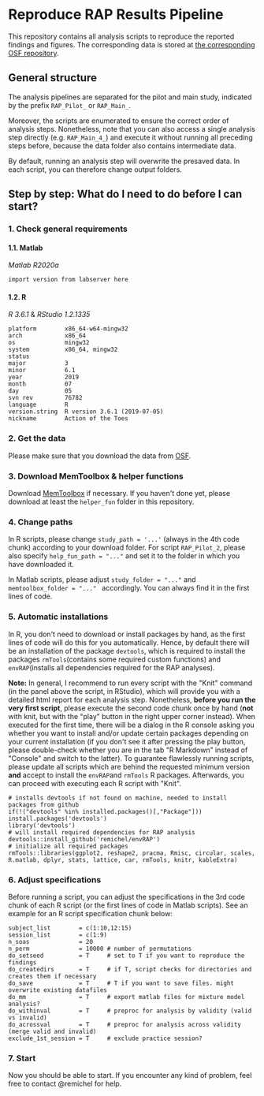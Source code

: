 
# Reproduce RAP Results Pipeline


This repository contains all analysis scripts to reproduce the reported findings and figures. The corresponding data is stored at [the corresponding OSF repository](https://www.dummylinkforosfrepo.com). 


## General structure 


The analysis pipelines are separated for the pilot and main study, indicated by the prefix `RAP_Pilot_` or `RAP_Main_`. 

Moreover, the scripts are enumerated to ensure the correct order of analysis steps. Nonetheless, note that you can also access a single analysis step directly (e.g. `RAP_Main_4_`) and execute it without running all preceding steps before, because the data folder also contains intermediate data. 

By default, running an analysis step will overwrite the presaved data. In each script, you can therefore change output folders.


## Step by step: What do I need to do before I can start?



### 1. Check general requirements


#### 1.1. Matlab

*Matlab R2020a*

```
import version from labserver here
```

#### 1.2. R

*R 3.6.1* & *RStudio 1.2.1335*

```
platform        x86_64-w64-mingw32
arch	        x86_64
os              mingw32
system	        x86_64, mingw32
status	
major	        3
minor	        6.1
year	        2019
month	        07
day             05
svn rev	        76782
language        R
version.string	R version 3.6.1 (2019-07-05)
nickname        Action of the Toes
```


### 2. Get the data


Please make sure that you download the data from [OSF](https://www.dummylinkforosfrepo.com).


### 3. Download MemToolbox & helper functions


Download [MemToolbox](http://visionlab.github.io/MemToolbox/) if necessary. If you haven't done yet, please download at least the `helper_fun` folder in this repository.


### 4. Change paths


In R scripts, please change `study_path = '...'` (always in the 4th code chunk) according to your download folder. For script `RAP_Pilot_2`, please also specify `help_fun_path = "..."` and set it to the folder in which you have downloaded it. 


In Matlab scripts, please adjust `study_folder = "..."` and `memtoolbox_folder = "..." ` accordingly. You can always find it in the first lines of code. 


### 5. Automatic installations


In R, you don't need to download or install packages by hand, as the first lines of code will do this for you automatically. Hence, by default there will be an installation of the package `devtools`, which is required to install the packages `rmTools`(contains some required custom functions) and `envRAP`(installs all dependencies required for the RAP analyses).

**Note:** In general, I recommend to run every script with the "Knit" command (in the panel above the script, in RStudio), which will provide you with a detailed html report for each analysis step. Nonetheless, **before you run the very first script**, please execute the second code chunk once by hand (**not** with knit, but with the "play" button in the right upper corner instead). When executed for the first time, there will be a dialog in the R console asking you whether you want to install and/or update certain packages depending on your current installation (if you don't see it after pressing the play button, please double-check whether you are in the tab "R Markdown" instead of "Console" and switch to the latter). To guarantee flawlessly running scripts, please update all scripts which are behind the requested minimum version **and** accept to install the `envRAP`and `rmTools` R packages. Afterwards, you can proceed with executing each R script with "Knit".

```
# installs devtools if not found on machine, needed to install packages from github
if(!("devtools" %in% installed.packages()[,"Package"])) install.packages('devtools')
library('devtools')
# will install required dependencies for RAP analysis
devtools::install_github('remichel/envRAP') 
# initialize all required packages
rmTools::libraries(ggplot2, reshape2, pracma, Rmisc, circular, scales, R.matlab, dplyr, stats, lattice, car, rmTools, knitr, kableExtra) 
```


### 6. Adjust specifications


Before running a script, you can adjust the specifications in the 3rd code chunk of each R script (or the first lines of code in Matlab scripts). See an example for an R script specification chunk below:

```
subject_list        = c(1:10,12:15)
session_list        = c(1:9)
n_soas              = 20
n_perm              = 10000 # number of permutations
do_setseed          = T     # set to T if you want to reproduce the findings
do_createdirs       = T     # if T, script checks for directories and creates them if necessary
do_save             = T     # T if you want to save files. might overwrite existing datafiles
do_mm               = T     # export matlab files for mixture model analysis?
do_withinval        = T     # preproc for analysis by validity (valid vs invalid)
do_acrossval        = T     # preproc for analysis across validity (merge valid and invalid) 
exclude_1st_session = T     # exclude practice session? 
```


### 7. Start


Now you should be able to start. If you encounter any kind of problem, feel free to contact @remichel for help.


